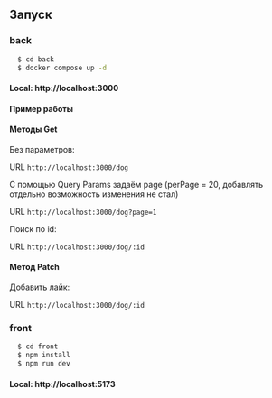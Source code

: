 ## Запуск

### back

````bash
  $ cd back
  $ docker compose up -d
````

#### Local: http://localhost:3000

#### Пример работы

#### Методы Get

Без параметров:

URL `http://localhost:3000/dog`

С помощью Query Params задаём page (perPage = 20, добавлять отдельно возможность изменения не стал)

URL `http://localhost:3000/dog?page=1`

Поиск по id:

URL `http://localhost:3000/dog/:id`

#### Метод Patch

Добавить лайк:

URL `http://localhost:3000/dog/:id`

### front

````bash
  $ cd front
  $ npm install
  $ npm run dev
````

#### Local: http://localhost:5173